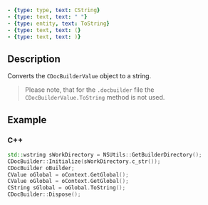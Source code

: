 ```yml signature
- {type: type, text: CString}
- {type: text, text: " "}
- {type: entity, text: ToString}
- {type: text, text: (}
- {type: text, text: )}
```

## Description

Converts the `CDocBuilderValue` object to a string.

> Please note, that for the `.docbuilder` file the `CDocBuilderValue.ToString` method is not used.

## Example

### C++

```cpp
std::wstring sWorkDirectory = NSUtils::GetBuilderDirectory();
CDocBuilder::Initialize(sWorkDirectory.c_str());
CDocBuilder oBuilder;
CValue oGlobal = oContext.GetGlobal();
CValue oGlobal = oContext.GetGlobal();
CString sGlobal = oGlobal.ToString();
CDocBuilder::Dispose();
```

